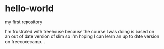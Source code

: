 # hello-world
my first repository

I'm frustrated with treehouse because the course I was doing is based on an out of date version of slim so I'm hoping I can learn an up to date version on freecodecamp...
